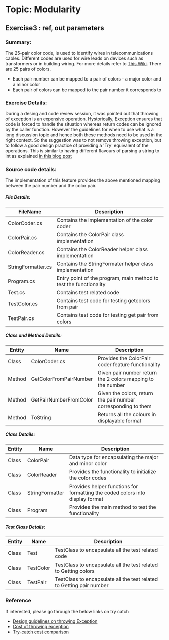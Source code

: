 # Topic: Modularity
## Exercise3 : ref, out parameters

### Summary:
The 25-pair color code, is used to identify wires in telecommunications cables. Different codes are used for wire leads on devices such as transformers or in building wiring. For more details refer to [This Wiki](https://en.wikipedia.org/wiki/25-pair_color_code). 
There are 25 pairs of colors. 
 - Each pair number can be mapped to a pair of colors - a major color and a minor color
 - Each pair of colors can be mapped to the pair number it corresponds to

### Exercise Details:
During a desing and code review session, it was pointed out that throwing of exception is an expensive operation. 
Hystorically, Exception  ensures that code is forced to handle the situation whereas return codes can be ignored by the caller function. 
However the guidelines for when to use what is a long discussion topic and hence both these methods need to be used in the right context.
So the suggestion was to not remove throwing exception, but to follow a good design practice of providing a 'Try' equivalent of the operations.
This is similar to having different flavours of parsing a string to int as explained [in this blog post](https://www.c-sharpcorner.com/article/uses-of-int-parse-convert-toint-and-int-tryparse/)

### Source code details:
 The implementation of this feature provides the above mentioned mapping between the pair number and the color pair. 

 ##### File Details:
| FileName | Description |
| ------ | ------ |
| ColorCoder.cs | Contains the implementation of the color coder |
| ColorPair.cs | Contains the ColorPair class implementation |
| ColorReader.cs | Contains the ColorReader helper class implementation |
| StringFormatter.cs | Contains the StringFormater helper class implementation |
| Program.cs | Entry point of the program, main method to test the functionality |
| Test.cs | Contains test related code |
| TestColor.cs | Contains test code for testing getcolors from pair |
| TestPair.cs | Contains test code for testing  get pair from colors |


 ##### Class and Method Details:
| Entity | Name | Description |
| ------ | ------ | ------ |
| Class | ColorCoder.cs | Provides the ColorPair coder feature functionality |
| Method | GetColorFromPairNumber | Given pair number return the 2 colors mapping to the number |
| Method | GetPairNumberFromColor | Given the colors, return the pair number corresponding to them |
| Method | ToString | Returns all the colours in displayable format |

 ##### Class Details:
| Entity | Name | Description |
| ------ | ------ | ------ |
| Class | ColorPair | Data type for encapsulating the major and minor color |
| Class | ColorReader | Provides the functionality to initialize the color codes |
| Class | StringFormatter | Provides helper functions for formatting the coded colors into display format |
| Class | Program | Provides the main method to test the functionality |

 ##### Test Class Details:
| Entity | Name | Description |
| ------ | ------ | ------ |
| Class | Test | TestClass to encapsulate all the test related code |
| Class | TestColor | TestClass to encapsulate all the test related to Getting colors |
| Class | TestPair | TestClass to encapsulate all the test related to Getting pair number |


### Reference
If interested, please go through the below links on try catch
- [Design guidelines on throwing Exception](https://docs.microsoft.com/en-us/archive/blogs/kcwalina/design-guidelines-update-exception-throwing) 
- [Cost of throwing exception](https://docs.microsoft.com/en-us/archive/blogs/ricom/the-true-cost-of-net-exceptions-solution)
- [Try-catch cost comparison](https://buildplease.com/pages/slow-exceptions/#:~:text=Costs%20of%20Throwing%20Exceptions&text=The%20first%20cost%20comes%20from,from%20actually%20throwing%20the%20exception)



